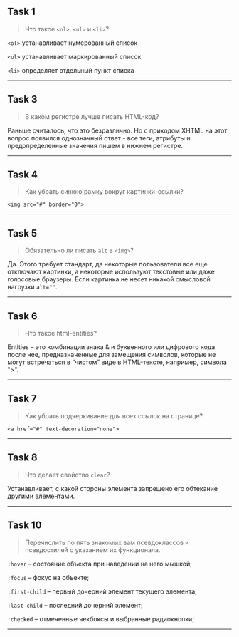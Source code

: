 ## Task 1
> Что такое `<ol>`, `<ul>` и `<li>`?

`<ol>` устанавливает нумерованный список

`<ul>` устанавливает маркированный список

`<li>` определяет отдельный пункт списка

***

## Task 3
> В каком регистре лучше писать HTML-код?

Раньше считалось, что это безразлично. Но с приходом XHTML на этот вопрос появился
однозначный ответ - все теги, атрибуты и предопределенные значения пишем в нижнем
регистре.

***

## Task 4
> Как убрать синюю рамку вокруг картинки-ссылки?

`<img src="#" border="0">`

***

## Task 5
> Обязательно ли писать `alt` в `<img>`?

Да. Этого требует стандарт, да некоторые пользователи все еще отключают
картинки, а некоторые используют текстовые или даже голосовые браузеры. Если картинка не
несет никакой смысловой нагрузки `alt=""`.

***

## Task 6
> Что такое html-entities?

Entities – это комбинации знака & и буквенного или цифрового кода после нее, предназначенные
для замещения символов, которые не могут встречаться в “чистом” виде в HTML-тексте,
например, символа ">".

***

## Task 7
> Как убрать подчеркивание для всех ссылок на странице?

`<a href="#" text-decoration="none">`

***

## Task 8
> Что делает свойство `clear`?

Устанавливает, с какой стороны элемента запрещено его обтекание другими элементами.

***

## Task 10
> Перечислить по пять знакомых вам псевдоклассов и псевдостилей с указанием их
  функционала.

`:hover` – состояние объекта при наведении на него мышкой;

`:focus` – фокус на объекте;

`:first-child` – первый дочерний элемент текущего элемента;

`:last-child` – последний дочерний элемент;

`:checked` – отмеченные чекбоксы и выбранные радиокнопки;

***
